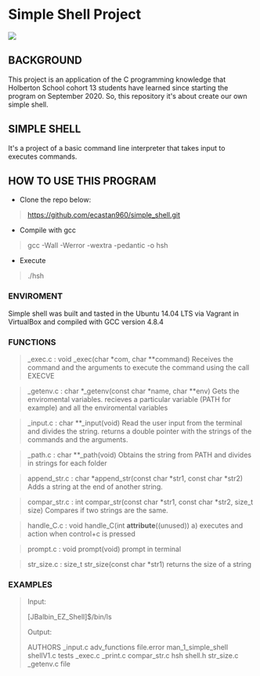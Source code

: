 # Simple Shell Project

![](https://uspto.report/TM/88044926/mark)

## BACKGROUND

This project is an application of the C programming knowledge that Holberton School cohort 13 students have learned since starting the program on September 2020. So, this repository it's about create our own simple shell.

## SIMPLE SHELL

It's a project of a basic command line interpreter that takes input to executes commands.

## HOW TO USE THIS PROGRAM

- Clone the repo below:

> https://github.com/ecastan960/simple_shell.git

- Compile with gcc

> gcc -Wall -Werror -wextra -pedantic -o hsh

- Execute

> ./hsh

### ENVIROMENT

Simple shell was built and tasted in the Ubuntu 14.04 LTS via Vagrant in VirtualBox and compiled with GCC version 4.8.4

### FUNCTIONS

> _exec.c : void _exec(char *com, char **command)
Receives the command and the arguments to execute the command using the call EXECVE

> _getenv.c : char *_getenv(const char *name, char **env)
Gets the enviromental variables. recieves a particular variable (PATH for example) and all 
the enviromental variables

> _input.c : char **_input(void)
Read the user input from the terminal and divides the string. returns a double pointer
with the strings of the commands and the arguments.

> _path.c : char **_path(void)
Obtains the string from PATH and divides in strings for each folder

> append_str.c : char *append_str(const char *str1, const char *str2)
Adds a string at the end of another string.

> compar_str.c : int compar_str(const char *str1, const char *str2, size_t size)
Compares if two strings are the same.

> handle_C.c : void handle_C(int __attribute__((unused)) a)
executes and action when control+c is pressed

> prompt.c : void prompt(void)
prompt in terminal

> str_size.c : size_t str_size(const char *str1)
returns the size of a string

### EXAMPLES

> Input:
>
> [JBalbin_EZ_Shell]$/bin/ls
> 
> Output:
>
> AUTHORS _input.c adv_functions file.error  man_1_simple_shell shellV1.c tests
> _exec.c _print.c compar_str.c  hsh shell.h str_size.c         _getenv.c file
> 
